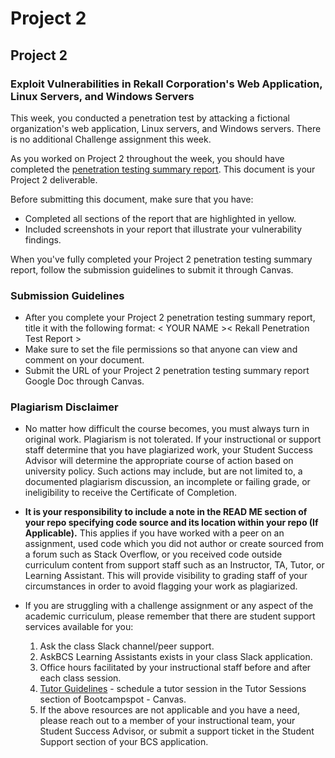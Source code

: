 # Project 2

## Project 2 <assignment>

### Exploit Vulnerabilities in Rekall Corporation's Web Application, Linux Servers, and Windows Servers

This week, you conducted a penetration test by attacking a fictional organization's web application, Linux servers, and Windows servers. There is no additional Challenge assignment this week.

As you worked on Project 2 throughout the week, you should have completed the [penetration testing summary report](https://docs.google.com/document/d/1Kz1sOwmb82uNXJyZlox9cP7tPvDpNNcvkxREuCFBVLM/copy). This document is your Project 2 deliverable. 

Before submitting this document, make sure that you have: 
* Completed all sections of the report that are highlighted in yellow. 
* Included screenshots in your report that illustrate your vulnerability findings.

When you've fully completed your Project 2 penetration testing summary report, follow the submission guidelines to submit it through Canvas.

### Submission Guidelines

* After you complete your Project 2 penetration testing summary report, title it with the following format: < YOUR NAME >< Rekall Penetration Test Report >
* Make sure to set the file permissions so that anyone can view and comment on your document.
* Submit the URL of your Project 2 penetration testing summary report Google Doc through Canvas.

### Plagiarism Disclaimer
* No matter how difficult the course becomes, you must always turn in original work. Plagiarism is not tolerated. If your instructional or support staff determine that you have plagiarized work, your Student Success Advisor will determine the appropriate course of action based on university policy. Such actions may include, but are not limited to, a documented plagiarism discussion, an incomplete or failing grade, or ineligibility to receive the Certificate of Completion.

* __It is your responsibility to include a note in the READ ME section of your repo specifying code source and its location within your repo (If Applicable).__ This applies if you have worked with a peer on an assignment, used code which you did not author or create sourced from a forum such as Stack Overflow, or you received code outside curriculum content from support staff such as an Instructor, TA, Tutor, or Learning Assistant. This will provide visibility to grading staff of your circumstances in order to avoid flagging your work as plagiarized.

* If you are struggling with a challenge assignment or any aspect of the academic curriculum, please remember that there are student support services available for you:
    1. Ask the class Slack channel/peer support.
    2. AskBCS Learning Assistants exists in your class Slack application.
    3. Office hours facilitated by your instructional staff before and after each class session.
    4. [Tutor Guidelines](https://docs.google.com/document/d/1hTldEfWhX21B_Vz9ZentkPeziu4pPfnwiZbwQB27E90/edit#heading=h.sv8pplcsduz4) - schedule a tutor session in the Tutor Sessions section of Bootcampspot - Canvas.
    5. If the above resources are not applicable and you have a need, please reach out to a member of your instructional   team, your Student Success Advisor, or submit a support ticket in the Student Support section of your BCS application. 
